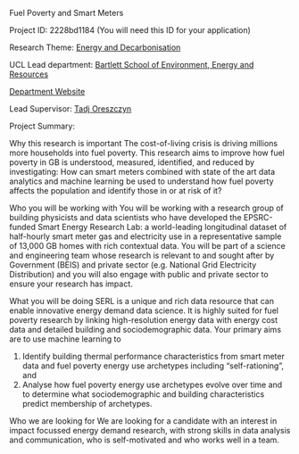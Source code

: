 Fuel Poverty and Smart Meters

Project ID: 2228bd1184
(You will need this ID for your application)

Research Theme: [Energy and Decarbonisation](../themes/energy-and-decarbonisation.md)

UCL Lead department: [Bartlett School of Environment, Energy and Resources](../departments/bartlett-school-of-environment-energy-and-resources.md)

[Department Website](https://www.ucl.ac.uk/bartlett/bartlett-school-environment-energy-and-resources)

Lead Supervisor: [Tadj Oreszczyn](https://iris.ucl.ac.uk/iris/browse/profile?upi=TORES56)

Project Summary:

Why this research is important
 The cost-of-living crisis is driving millions more households into fuel poverty. This research aims to improve how fuel poverty in GB is understood, measured, identified, and reduced by investigating: How can smart meters combined with state of the art data analytics and machine learning be used to understand how fuel poverty affects the population and identify those in or at risk of it?
 
 Who you will be working with
 You will be working with a research group of building physicists and data scientists who have developed the EPSRC-funded Smart Energy Research Lab: a world-leading longitudinal dataset of half-hourly smart meter gas and electricity use in a representative sample of 13,000 GB homes with rich contextual data. You will be part of a science and engineering team whose research is relevant to and sought after by Government (BEIS) and private sector (e.g. National Grid Electricity Distribution) and you will also engage with public and private sector to ensure your research has impact.
 
 What you will be doing
 SERL is a unique and rich data resource that can enable innovative energy demand data science. It is highly suited for fuel poverty research by linking high-resolution energy data with energy cost data and detailed building and sociodemographic data. Your primary aims are to use machine learning to
 1. Identify building thermal performance characteristics from smart meter data and fuel poverty energy use archetypes including “self-rationing”, and
 2. Analyse how fuel poverty energy use archetypes evolve over time and to determine what sociodemographic and building characteristics predict membership of archetypes.
 
 Who we are looking for
 We are looking for a candidate with an interest in impact focussed energy demand research, with strong skills in data analysis and communication, who is self-motivated and who works well in a team.